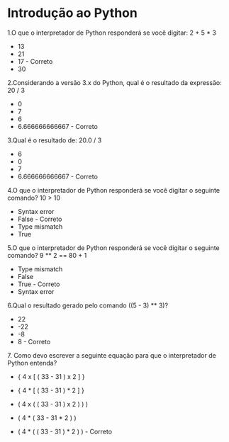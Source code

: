 # Introdução ao Python
1.O que o interpretador de Python responderá se você digitar: 2 + 5 * 3
- 13
- 21
- 17 - Correto 
- 30


2.Considerando a versão 3.x do Python, qual é o resultado da expressão: 20 / 3 
- 0
- 7
- 6
- 6.666666666667 - Correto 

3.Qual é o resultado de: 20.0 / 3
- 6
- 0
- 7
- 6.666666666667 - Correto 

4.O que o interpretador de Python responderá se você digitar o seguinte comando?
10 > 10
- Syntax error
- False - Correto 
- Type mismatch
- True

5.O que o interpretador de Python responderá se você digitar o seguinte comando?
9 ** 2 == 80 + 1
- Type mismatch
- False
- True - Correto 
- Syntax error

6.Qual o resultado gerado pelo comando ((5 - 3) ** 3)? 
- 22
- -22
- -8
- 8 - Correto

7. Como devo escrever a seguinte equação para que o interpretador de Python entenda?
- { 4 x [ ( 33 - 31 ) x 2 ] }

- { 4 * [ ( 33 - 31 ) * 2 ] } 

- ( 4 x ( ( 33 - 31 ) x 2 ) ) ) 

- ( 4 * ( 33 - 31 * 2 ) ) 

- ( 4 * ( ( 33 - 31 ) * 2 ) ) - Correto 